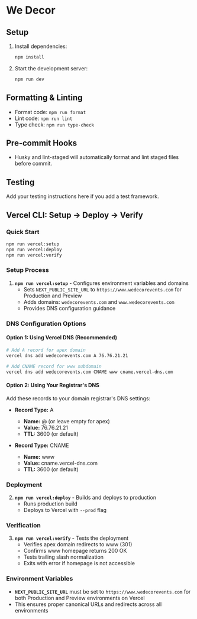 # We Decor

## Setup

1. Install dependencies:
   ```sh
   npm install
   ```

2. Start the development server:
   ```sh
   npm run dev
   ```

## Formatting & Linting

- Format code: `npm run format`
- Lint code: `npm run lint`
- Type check: `npm run type-check`

## Pre-commit Hooks

- Husky and lint-staged will automatically format and lint staged files before commit.

## Testing

Add your testing instructions here if you add a test framework.

## Vercel CLI: Setup → Deploy → Verify

### Quick Start
```bash
npm run vercel:setup
npm run vercel:deploy
npm run vercel:verify
```

### Setup Process
1. **`npm run vercel:setup`** - Configures environment variables and domains
   - Sets `NEXT_PUBLIC_SITE_URL` to `https://www.wedecorevents.com` for Production and Preview
   - Adds domains: `wedecorevents.com` and `www.wedecorevents.com`
   - Provides DNS configuration guidance

### DNS Configuration Options

#### Option 1: Using Vercel DNS (Recommended)
```bash
# Add A record for apex domain
vercel dns add wedecorevents.com A 76.76.21.21

# Add CNAME record for www subdomain
vercel dns add wedecorevents.com CNAME www cname.vercel-dns.com
```

#### Option 2: Using Your Registrar's DNS
Add these records to your domain registrar's DNS settings:

- **Record Type:** A
  - **Name:** @ (or leave empty for apex)
  - **Value:** 76.76.21.21
  - **TTL:** 3600 (or default)

- **Record Type:** CNAME
  - **Name:** www
  - **Value:** cname.vercel-dns.com
  - **TTL:** 3600 (or default)

### Deployment
2. **`npm run vercel:deploy`** - Builds and deploys to production
   - Runs production build
   - Deploys to Vercel with `--prod` flag

### Verification
3. **`npm run vercel:verify`** - Tests the deployment
   - Verifies apex domain redirects to www (301)
   - Confirms www homepage returns 200 OK
   - Tests trailing slash normalization
   - Exits with error if homepage is not accessible

### Environment Variables
- **`NEXT_PUBLIC_SITE_URL`** must be set to `https://www.wedecorevents.com` for both Production and Preview environments on Vercel
- This ensures proper canonical URLs and redirects across all environments
 